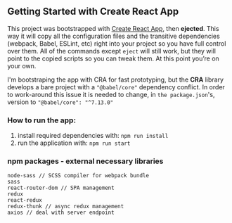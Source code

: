 ## Getting Started with Create React App

This project was bootstrapped with [Create React App](https://github.com/facebook/create-react-app), then **ejected**. This way it will copy all the configuration files and the transitive dependencies (webpack, Babel, ESLint, etc) right into your project so you have full control over them. All of the commands except `eject` will still work, but they will point to the copied scripts so you can tweak them. At this point you’re on your own.

I'm bootstraping the app with CRA for fast prototyping, but the **CRA** library develops a bare project with a `"@babel/core"` dependency conflict. In order to work-around this issue it is needed to change, in `the package.json`'s, version to `"@babel/core": "^7.13.0"`

### How to run the app:

1. install required dependencies with: `npm run install`
2. run the application with: `npm run start`

### npm packages - external necessary libraries

```
node-sass // SCSS compiler for webpack bundle
sass
react-router-dom // SPA management
redux
react-redux 
redux-thunk // async redux management
axios // deal with server endpoint
```